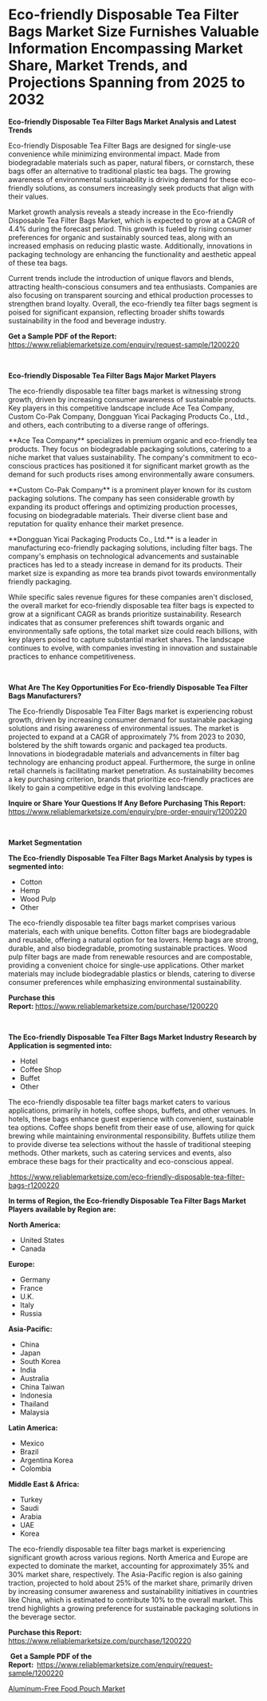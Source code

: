 <p><h1>Eco-friendly Disposable Tea Filter Bags Market Size Furnishes Valuable Information Encompassing Market Share, Market Trends, and Projections Spanning from 2025 to 2032</h1></p><p><strong>Eco-friendly Disposable Tea Filter Bags Market Analysis and Latest Trends</strong></p>
<p><p>Eco-friendly Disposable Tea Filter Bags are designed for single-use convenience while minimizing environmental impact. Made from biodegradable materials such as paper, natural fibers, or cornstarch, these bags offer an alternative to traditional plastic tea bags. The growing awareness of environmental sustainability is driving demand for these eco-friendly solutions, as consumers increasingly seek products that align with their values.</p><p>Market growth analysis reveals a steady increase in the Eco-friendly Disposable Tea Filter Bags Market, which is expected to grow at a CAGR of 4.4% during the forecast period. This growth is fueled by rising consumer preferences for organic and sustainably sourced teas, along with an increased emphasis on reducing plastic waste. Additionally, innovations in packaging technology are enhancing the functionality and aesthetic appeal of these tea bags.</p><p>Current trends include the introduction of unique flavors and blends, attracting health-conscious consumers and tea enthusiasts. Companies are also focusing on transparent sourcing and ethical production processes to strengthen brand loyalty. Overall, the eco-friendly tea filter bags segment is poised for significant expansion, reflecting broader shifts towards sustainability in the food and beverage industry.</p></p>
<p><strong>Get a Sample PDF of the Report:&nbsp;</strong> <a href="https://www.reliablemarketsize.com/enquiry/request-sample/1200220?utm_campaign=2307&utm_medium=2&utm_source=Github&utm_content=ia&utm_term=08032025&utm_id=eco-friendly-disposable-tea-filter-bags">https://www.reliablemarketsize.com/enquiry/request-sample/1200220</a></p>
<p>&nbsp;</p>
<p><strong>Eco-friendly Disposable Tea Filter Bags Major Market Players</strong></p>
<p><p>The eco-friendly disposable tea filter bags market is witnessing strong growth, driven by increasing consumer awareness of sustainable products. Key players in this competitive landscape include Ace Tea Company, Custom Co-Pak Company, Dongguan Yicai Packaging Products Co., Ltd., and others, each contributing to a diverse range of offerings.</p><p>**Ace Tea Company** specializes in premium organic and eco-friendly tea products. They focus on biodegradable packaging solutions, catering to a niche market that values sustainability. The company's commitment to eco-conscious practices has positioned it for significant market growth as the demand for such products rises among environmentally aware consumers.</p><p>**Custom Co-Pak Company** is a prominent player known for its custom packaging solutions. The company has seen considerable growth by expanding its product offerings and optimizing production processes, focusing on biodegradable materials. Their diverse client base and reputation for quality enhance their market presence.</p><p>**Dongguan Yicai Packaging Products Co., Ltd.** is a leader in manufacturing eco-friendly packaging solutions, including filter bags. The company's emphasis on technological advancements and sustainable practices has led to a steady increase in demand for its products. Their market size is expanding as more tea brands pivot towards environmentally friendly packaging.</p><p>While specific sales revenue figures for these companies aren't disclosed, the overall market for eco-friendly disposable tea filter bags is expected to grow at a significant CAGR as brands prioritize sustainability. Research indicates that as consumer preferences shift towards organic and environmentally safe options, the total market size could reach billions, with key players poised to capture substantial market shares. The landscape continues to evolve, with companies investing in innovation and sustainable practices to enhance competitiveness.</p></p>
<p>&nbsp;</p>
<p><strong>What Are The Key Opportunities For Eco-friendly Disposable Tea Filter Bags Manufacturers?</strong></p>
<p><p>The Eco-friendly Disposable Tea Filter Bags market is experiencing robust growth, driven by increasing consumer demand for sustainable packaging solutions and rising awareness of environmental issues. The market is projected to expand at a CAGR of approximately 7% from 2023 to 2030, bolstered by the shift towards organic and packaged tea products. Innovations in biodegradable materials and advancements in filter bag technology are enhancing product appeal. Furthermore, the surge in online retail channels is facilitating market penetration. As sustainability becomes a key purchasing criterion, brands that prioritize eco-friendly practices are likely to gain a competitive edge in this evolving landscape.</p></p>
<p><strong>Inquire or Share Your Questions If Any Before Purchasing This Report:</strong> <a href="https://www.reliablemarketsize.com/enquiry/pre-order-enquiry/1200220?utm_campaign=2307&utm_medium=2&utm_source=Github&utm_content=ia&utm_term=08032025&utm_id=eco-friendly-disposable-tea-filter-bags">https://www.reliablemarketsize.com/enquiry/pre-order-enquiry/1200220</a></p>
<p>&nbsp;</p>
<p><strong>Market Segmentation</strong></p>
<p><strong>The Eco-friendly Disposable Tea Filter Bags Market Analysis by types is segmented into:</strong></p>
<p><ul><li>Cotton</li><li>Hemp</li><li>Wood Pulp</li><li>Other</li></ul></p>
<p><p>The eco-friendly disposable tea filter bags market comprises various materials, each with unique benefits. Cotton filter bags are biodegradable and reusable, offering a natural option for tea lovers. Hemp bags are strong, durable, and also biodegradable, promoting sustainable practices. Wood pulp filter bags are made from renewable resources and are compostable, providing a convenient choice for single-use applications. Other market materials may include biodegradable plastics or blends, catering to diverse consumer preferences while emphasizing environmental sustainability.</p></p>
<p><strong>Purchase this Report:&nbsp;</strong><a href="https://www.reliablemarketsize.com/purchase/1200220?utm_campaign=2307&utm_medium=2&utm_source=Github&utm_content=ia&utm_term=08032025&utm_id=eco-friendly-disposable-tea-filter-bags">https://www.reliablemarketsize.com/purchase/1200220</a></p>
<p>&nbsp;</p>
<p><strong>The Eco-friendly Disposable Tea Filter Bags Market Industry Research by Application is segmented into:</strong></p>
<p><ul><li>Hotel</li><li>Coffee Shop</li><li>Buffet</li><li>Other</li></ul></p>
<p><p>The eco-friendly disposable tea filter bags market caters to various applications, primarily in hotels, coffee shops, buffets, and other venues. In hotels, these bags enhance guest experience with convenient, sustainable tea options. Coffee shops benefit from their ease of use, allowing for quick brewing while maintaining environmental responsibility. Buffets utilize them to provide diverse tea selections without the hassle of traditional steeping methods. Other markets, such as catering services and events, also embrace these bags for their practicality and eco-conscious appeal.</p></p>
<p><a href="https://www.reliablemarketsize.com/eco-friendly-disposable-tea-filter-bags-r1200220?utm_campaign=2307&utm_medium=2&utm_source=Github&utm_content=ia&utm_term=08032025&utm_id=eco-friendly-disposable-tea-filter-bags">&nbsp;https://www.reliablemarketsize.com/eco-friendly-disposable-tea-filter-bags-r1200220</a></p>
<p><strong>In terms of Region, the Eco-friendly Disposable Tea Filter Bags Market Players available by Region are:</strong></p>
<p>
    <p> <strong> North America: </strong>
        <ul>
            <li>United States</li>
            <li>Canada</li>
        </ul>
        </p> 
    <p> <strong> Europe: </strong>
        <ul>
            <li>Germany</li>
            <li>France</li>
            <li>U.K.</li>
            <li>Italy</li>
            <li>Russia</li>
        </ul>
        </p> 
    <p> <strong> Asia-Pacific: </strong>
        <ul>
            <li>China</li>
            <li>Japan</li>
            <li>South Korea</li>
            <li>India</li>
            <li>Australia</li>
            <li>China Taiwan</li>
            <li>Indonesia</li>
            <li>Thailand</li>
            <li>Malaysia</li>
        </ul>
        </p> 
    <p> <strong> Latin America: </strong>
        <ul>
            <li>Mexico</li>
            <li>Brazil</li>
            <li>Argentina Korea</li>
            <li>Colombia</li>
        </ul>
        </p> 
    <p> <strong> Middle East & Africa: </strong>
        <ul>
            <li>Turkey</li>
            <li>Saudi</li>
            <li>Arabia</li>
            <li>UAE</li>
            <li>Korea</li>
        </ul>
    </p>
    </p>
<p><p>The eco-friendly disposable tea filter bags market is experiencing significant growth across various regions. North America and Europe are expected to dominate the market, accounting for approximately 35% and 30% market share, respectively. The Asia-Pacific region is also gaining traction, projected to hold about 25% of the market share, primarily driven by increasing consumer awareness and sustainability initiatives in countries like China, which is estimated to contribute 10% to the overall market. This trend highlights a growing preference for sustainable packaging solutions in the beverage sector.</p></p>
<p><strong>Purchase this Report: </strong><a href="https://www.reliablemarketsize.com/purchase/1200220?utm_campaign=2307&utm_medium=2&utm_source=Github&utm_content=ia&utm_term=08032025&utm_id=eco-friendly-disposable-tea-filter-bags">https://www.reliablemarketsize.com/purchase/1200220</a></p>
<p>&nbsp;<strong>Get a Sample PDF of the Report:&nbsp;&nbsp;</strong><a href="https://www.reliablemarketsize.com/enquiry/request-sample/1200220?utm_campaign=2307&utm_medium=2&utm_source=Github&utm_content=ia&utm_term=08032025&utm_id=eco-friendly-disposable-tea-filter-bags">https://www.reliablemarketsize.com/enquiry/request-sample/1200220</a></p>
<p><strong></strong></p>
<p><p><a href="https://github.com/WashimHussain441/Market-Research-Report-List-1/blob/main/aluminum-free-food-pouch-market.md?utm_campaign=2307&utm_medium=2&utm_source=Github&utm_content=ia&utm_term=08032025&utm_id=eco-friendly-disposable-tea-filter-bags">Aluminum-Free Food Pouch Market</a></p></p>